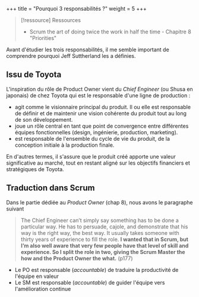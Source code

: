 +++
title = "Pourquoi 3 responsabilités ?"
weight = 5
+++

> [!ressource] Ressources
> - Scrum the art of doing twice the work in half the time - Chapitre 8 "Priorities"

Avant d'étudier les trois responsabilités, il me semble important de comprendre pourquoi Jeff Suttherland les a définies.

## Issu de Toyota
L'inspiration du rôle de Product Owner vient du *Chief Engineer* (ou Shusa en japonais) de chez Toyota qui est le responsable d'une ligne de production :
- agit comme le visionnaire principal du produit. Il ou elle est responsable de définir et de maintenir une vision cohérente du produit tout au long de son développement.
- joue un rôle central en tant que point de convergence entre différentes équipes fonctionnelles (design, ingénierie, production, marketing).
- est responsable de l'ensemble du cycle de vie du produit, de la conception initiale à la production finale.

En d'autres termes, il s'assure que le produit créé apporte une valeur significative au marché, tout en restant aligné sur les objectifs financiers et stratégiques de Toyota.

## Traduction dans Scrum
Dans le partie dédiée au *Product Owner* (chap 8), nous avons le paragraphe suivant

> The Chief Engineer can’t simply say something has to be done a particular way. He has to persuade, cajole, and demonstrate that his way is the right way, the best way. It usually takes someone with thirty years of experience to fill the role. **I wanted that in Scrum, but I’m also well aware that very few people have that level of skill and experience. So I split the role in two, giving the Scrum Master the how and the Product Owner the what.** (p177)

- Le PO est responsable (*accountable*) de traduire la productivité de l'équipe en valeur
- Le SM est responsable (*accountable*) de guider l'équipe vers l'amélioration continue

